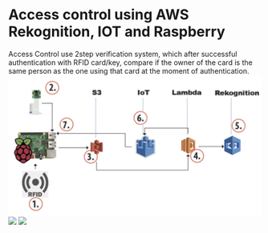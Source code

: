 # Access control using AWS Rekognition, IOT and Raspberry
Access Control use 2step verification system, which after successful authentication with RFID card/key, compare if the owner of the card is the same person as the one using that card at the moment of authentication. 
![](https://github.com/brilliantwf/Raspberry_compare_face/blob/master/rfid.jpg)
![](https://github.com/brilliantwf/Raspberry_compare_face/blob/master/1.jpg)
![](https://github.com/brilliantwf/Raspberry_compare_face/blob/master/2.jpg)
